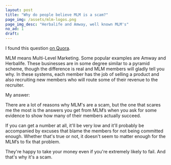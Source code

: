 ```yaml
---
layout: post
title: "Why do people believe MLM is a scam?"
page_img: /assets/mlm-logos.png
page_img_desc: "Herbalife and Amway, well known MLM's"
no_ad: 1
draft: 
---
```


I found this question <a href="https://www.quora.com/Why-do-people-believe-MLM-is-a-scam">on Quora</a>.

MLM means Multi-Level Marketing. Some popular examples are Amway and Herbalife. These businesses are in some degree similar to a pyramid scheme, though the difference is real and MLM members will gladly tell you why. In these systems, each member has the job of selling a product and also recruiting new members who will route some of their revenue to the recruiter.

My answer: 

There are a lot of reasons why MLM's are a scam, but the one that scares me the most is the answers you get from MLM’s when you ask for some evidence to show how many of their members actually succeed.

If you can get a number at all, it'll be very low and it'll probably be accompanied by excuses that blame the members for not being committed enough. Whether that's true or not, it doesn't seem to matter enough for the MLM’s to fix that problem.

They're happy to take your money even if you're extremely likely to fail. And that's why it's a scam.
